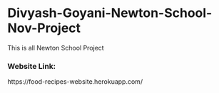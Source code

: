 # Divyash-Goyani-Newton-School-Nov-Project
This is all Newton School Project
<h3>Website Link:</h3>
https://food-recipes-website.herokuapp.com/
